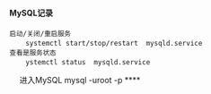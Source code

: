 #### MySQL记录

    启动/关闭/重启服务
        systemctl start/stop/restart  mysqld.service　　　
    查看是服务状态
        ystemctl status  mysqld.service　
　   进入MySQL
        mysql -uroot -p ****
 ####
